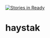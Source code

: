 [![Stories in Ready](https://badge.waffle.io/fbell123/haystak.png?label=ready&title=Ready)](https://waffle.io/fbell123/haystak)
# haystak
